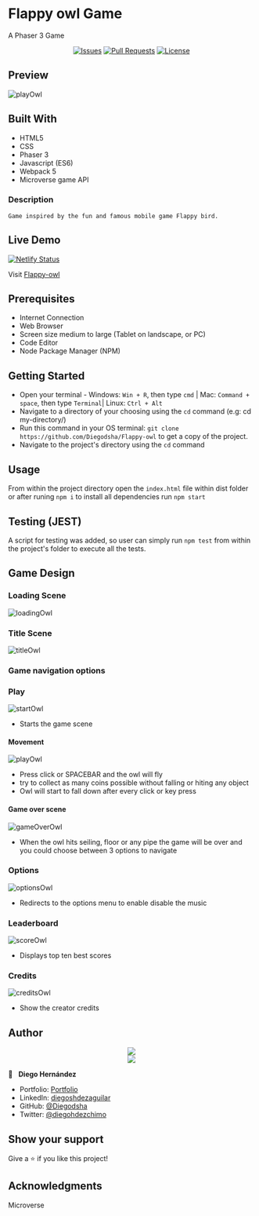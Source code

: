 # Flappy owl Game

A Phaser 3 Game 

<p align="center">
  <a href="https://github.com/Diegodsha/Flappy-owl/issues">
  <img src="https://img.shields.io/github/issues-raw/Diegodsha/Flappy-owl?style=for-the-badge"
       alt="Issues"></a>
   <a href="https://github.com/Diegodsha/Flappy-owl/pulls">
  <img src="https://img.shields.io/github/issues-pr/Diegodsha/Flappy-owl?style=for-the-badge"
       alt="Pull Requests"></a>
   <a href="https://github.com/Diegodsha/Flappy-owl/blob/main/LICENSE">
  <img src="https://img.shields.io/github/license/Diegodsha/Flappy-owl?style=for-the-badge"
       alt="License"></a>
</p>

## Preview

![playOwl](https://user-images.githubusercontent.com/70416006/122822202-615e3c00-d2a3-11eb-9e53-15cf693b75ac.png)

## Built With

- HTML5
- CSS
- Phaser 3
- Javascript (ES6)
- Webpack 5
- Microverse game API

### Description

    Game inspired by the fun and famous mobile game Flappy bird.

## Live Demo

[![Netlify Status](https://api.netlify.com/api/v1/badges/08942cd1-5255-4122-a2c1-32302e7ef22f/deploy-status)](https://app.netlify.com/sites/thirsty-bhaskara-8563f9/deploys)

Visit [Flappy-owl](https://flappy-owl.netlify.app/)

## Prerequisites
  - Internet Connection
  - Web Browser
  - Screen size medium to large (Tablet on landscape, or PC)
  - Code Editor 
  - Node Package Manager (NPM)


## Getting Started

- Open your terminal - Windows: `Win + R`, then type `cmd` | Mac: `Command + space`, then type `Terminal`| Linux: `Ctrl + Alt`
- Navigate to a directory of your choosing using the `cd` command (e.g: cd my-directory/)
- Run this command in your OS terminal: `git clone https://github.com/Diegodsha/Flappy-owl` to get a copy of the project.
- Navigate to the project's directory using the `cd` command

## Usage

From within the project directory open the `index.html` file within dist folder or after runing `npm i` to install all dependencies  run `npm start`


## Testing (JEST)

A script for testing was added, so user can simply run `npm test` from within the project's folder to execute all the tests.

## Game Design
### Loading Scene

![loadingOwl](https://user-images.githubusercontent.com/70416006/122822200-60c5a580-d2a3-11eb-937d-bbe23ce7ec9f.png)

### Title Scene

![titleOwl](https://user-images.githubusercontent.com/70416006/122821934-0f1d1b00-d2a3-11eb-8352-8dead4136ac9.png)

### Game navigation options
### Play

![startOwl](https://user-images.githubusercontent.com/70416006/122821915-09bfd080-d2a3-11eb-8a6d-e547f55bdb05.png)

- Starts the game scene

#### Movement

![playOwl](https://user-images.githubusercontent.com/70416006/122822202-615e3c00-d2a3-11eb-9e53-15cf693b75ac.png)

- Press click or SPACEBAR and the owl will fly
- try to collect as many coins possible without falling or hiting any object
- Owl will start to fall down after every click or key press

#### Game over scene

![gameOverOwl](https://user-images.githubusercontent.com/70416006/122821910-088ea380-d2a3-11eb-92da-45b850049024.png)

- When the owl hits seiling, floor or any pipe the game will be over and you could choose between 3 options to navigate


### Options

![optionsOwl](https://user-images.githubusercontent.com/70416006/122830171-953e5f00-d2ad-11eb-8391-630ed2d62d47.png)

- Redirects to the options menu to enable disable the music

### Leaderboard

![scoreOwl](https://user-images.githubusercontent.com/70416006/122830169-953e5f00-d2ad-11eb-92b9-4b97a566ced8.png)

- Displays top ten best scores
### Credits

![creditsOwl](https://user-images.githubusercontent.com/70416006/122822201-615e3c00-d2a3-11eb-8921-603878542ba4.png)

- Show the creator credits



## Author
<div align="center">
<img src="https://user-images.githubusercontent.com/70416006/121233844-aff9e800-c858-11eb-99e4-d36b833d3fa9.png">
</div>
<div align="center">
<img src="https://user-images.githubusercontent.com/70416006/121235243-42e75200-c85a-11eb-967d-ea05dd5efe1f.png">
</div>

👤 &nbsp; **Diego Hernández**
- Portfolio: [Portfolio](https://dshagui.com/)
- LinkedIn: [diegoshdezaguilar](https://www.linkedin.com/in/diegoshdezaguilar/)
- GitHub: [@Diegodsha](https://github.com/Diegodsha)
- Twitter: [@diegohdezchimo](https://twitter.com/diegohdezchimo)

## Show your support

Give a ⭐️ if you like this project!

## Acknowledgments

Microverse